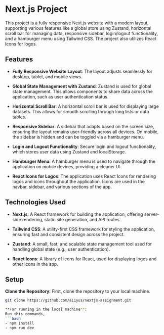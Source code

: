 # Next.js Project
This project is a fully responsive Next.js website with a modern layout, supporting various features like a global store using Zustand, horizontal scroll bar for managing data, responsive sidebar, login/logout functionality, and a hamburger menu using Tailwind CSS. The project also utilizes React Icons for logos.

## Features

- **Fully Responsive Website Layout**: The layout adjusts seamlessly for desktop, tablet, and mobile views.
  
- **Global State Management with Zustand**: Zustand is used for global state management. This allows components to share data across the application, such as user authentication status.
  
- **Horizontal Scroll Bar**: A horizontal scroll bar is used for displaying large datasets. This allows for smooth scrolling through long lists or data tables.
  
- **Responsive Sidebar**: A sidebar that adapts based on the screen size, ensuring the layout remains user-friendly across all devices. On mobile, the sidebar is hidden and can be toggled via a hamburger menu.
  
- **Login and Logout Functionality**: Secure login and logout functionality, which stores user data using Zustand and localStorage.
  
- **Hamburger Menu**: A hamburger menu is used to navigate through the application on mobile devices, providing a cleaner UI.
  
- **React Icons for Logos**: The application uses React Icons for rendering logos and icons throughout the application. Icons are used in the navbar, sidebar, and various sections of the app.

## Technologies Used

- **Next.js**: A React framework for building the application, offering server-side rendering, static site generation, and API routes.
  
- **Tailwind CSS**: A utility-first CSS framework for styling the application, ensuring fast and consistent design across the project.
  
- **Zustand**: A small, fast, and scalable state management tool used for handling global state (e.g., user authentication).
  
- **React Icons**: A library of icons for React, used for displaying logos and other icons in the app.

## Setup

**Clone the Repository**:
   First, clone the repository to your local machine.
   ```bash
   git clone https://github.com/a11yus/nextjs-assignment.git

**For running in the local machine**:
   Run this commands,
   ```bash
   - npm install
   - npm run dev

